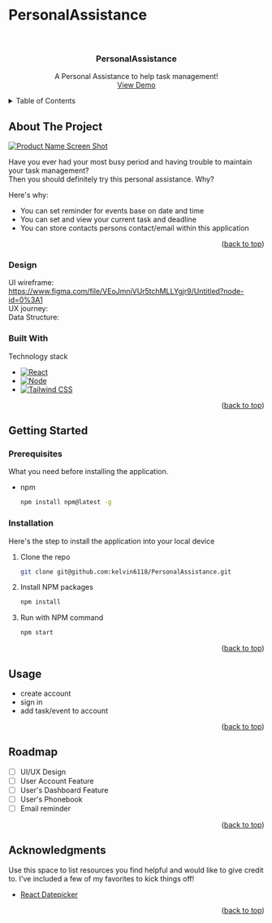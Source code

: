 # PersonalAssistance

<a name="readme-top"></a>


<!-- PROJECT LOGO -->
<br />
<div align="center">

  <h3 align="center">PersonalAssistance</h3>

  <p align="center">
    A Personal Assistance to help task management!
    <br />
    <a href="">View Demo</a>
  </p>
</div>


<!-- TABLE OF CONTENTS -->
<details>
  <summary>Table of Contents</summary>
  <ol>
    <li>
      <a href="#about-the-project">About The Project</a>
      <ul>
        <li><a href="#design"Design</a></li>
        <li><a href="#built-with">Built With</a></li>
      </ul>
    </li>
    <li>
      <a href="#getting-started">Getting Started</a>
      <ul>
        <li><a href="#prerequisites">Prerequisites</a></li>
        <li><a href="#installation">Installation</a></li>
      </ul>
    </li>
    <li><a href="#usage">Usage</a></li>
    <li><a href="#roadmap">Roadmap</a></li>
    <li><a href="#contributing">Contributing</a></li>
    <li><a href="#license">License</a></li>
    <li><a href="#contact">Contact</a></li>
    <li><a href="#acknowledgments">Acknowledgments</a></li>
  </ol>
</details>



<!-- ABOUT THE PROJECT -->
## About The Project

[![Product Name Screen Shot][product-screenshot]](https://example.com)

Have you ever had your most busy period and having trouble to maintain your task management?<br>
Then you should definitely try this personal assistance. Why?

Here's why:
* You can set reminder for events base on date and time
* You can set and view your current task and deadline
* You can store contacts persons contact/email within this application

<p align="right">(<a href="#readme-top">back to top</a>)</p>

### Design

UI wireframe: https://www.figma.com/file/VEoJmniVUr5tchMLLYgjr9/Untitled?node-id=0%3A1
<br>
UX journey: 
<br>
Data Structure:
<br>

### Built With

Technology stack

* [![React][React.js]][React-url]
* [![Node][Node.js]][Node-url]
* [![Tailwind CSS][TailwindCSS]][Tailwind-url]


<p align="right">(<a href="#readme-top">back to top</a>)</p>



<!-- GETTING STARTED -->
## Getting Started

### Prerequisites

What you need before installing the application.
* npm
  ```sh
  npm install npm@latest -g
  ```

### Installation

Here's the step to install the application into your local device


1. Clone the repo
   ```sh
   git clone git@github.com:kelvin6118/PersonalAssistance.git
   ```
2. Install NPM packages
   ```sh
   npm install
   ```
3. Run with NPM command
   ```sh
   npm start
   ```

<p align="right">(<a href="#readme-top">back to top</a>)</p>



<!-- USAGE EXAMPLES -->
## Usage

- create account
- sign in
- add task/event to account

<p align="right">(<a href="#readme-top">back to top</a>)</p>



<!-- ROADMAP -->
## Roadmap

- [ ] UI/UX Design
- [ ] User Account Feature
- [ ] User's Dashboard Feature
- [ ] User's Phonebook
- [ ] Email reminder

<p align="right">(<a href="#readme-top">back to top</a>)</p>




<!-- ACKNOWLEDGMENTS -->
## Acknowledgments

Use this space to list resources you find helpful and would like to give credit to. I've included a few of my favorites to kick things off!

* [React Datepicker](https://reactdatepicker.com/)


<p align="right">(<a href="#readme-top">back to top</a>)</p>



<!-- MARKDOWN LINKS & IMAGES -->

[product-screenshot]: images/screenshot.png

[React.js]: https://img.shields.io/badge/React-latest-cyan
[React-url]: https://reactjs.org/
[Node.js]: https://img.shields.io/badge/Node-latest-green
[Node-url]: https://nodejs.org/en/
[TailwindCSS]: https://img.shields.io/badge/TailwindCSS-latest-cyan
[Tailwind-url]: https://tailwindcss.com/
